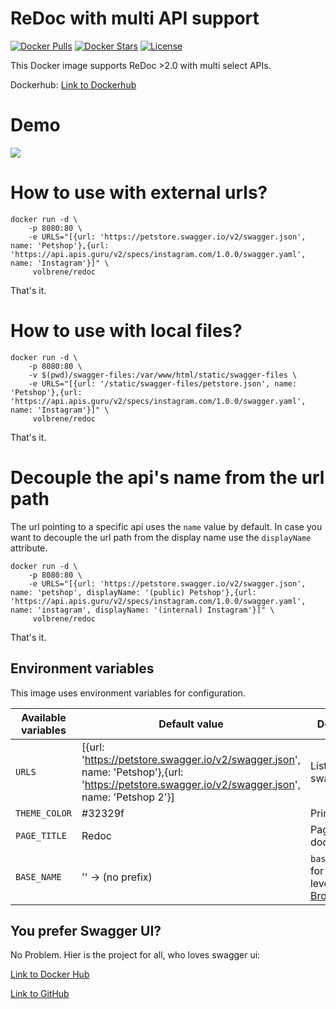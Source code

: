 # ReDoc with multi API support
[![Docker Pulls](https://img.shields.io/docker/pulls/volbrene/redoc.svg)](https://hub.docker.com/r/volbrene/redoc/) [![Docker Stars](https://img.shields.io/docker/stars/volbrene/redoc.svg)](https://hub.docker.com/r/volbrene/redoc/) [![License](https://img.shields.io/badge/license-MIT-blue.svg?style=flat)](https://github.com/volbrene/redoc/blob/master/LICENSE)

This Docker image supports ReDoc >2.0 with multi select APIs.

Dockerhub: [Link to Dockerhub](https://hub.docker.com/r/volbrene/redoc)

# Demo

![](demo.gif)

# How to use with external urls?

```console
docker run -d \
    -p 8080:80 \
    -e URLS="[{url: 'https://petstore.swagger.io/v2/swagger.json', name: 'Petshop'},{url: 'https://api.apis.guru/v2/specs/instagram.com/1.0.0/swagger.yaml', name: 'Instagram'}]" \
     volbrene/redoc
```

That's it.

# How to use with local files?

```console
docker run -d \
    -p 8080:80 \
    -v $(pwd)/swagger-files:/var/www/html/static/swagger-files \
    -e URLS="[{url: '/static/swagger-files/petstore.json', name: 'Petshop'},{url: 'https://api.apis.guru/v2/specs/instagram.com/1.0.0/swagger.yaml', name: 'Instagram'}]" \
     volbrene/redoc
```

That's it.

# Decouple the api's name from the url path

The url pointing to a specific api uses the ```name``` value by default. In case you want to decouple the url path from the display name use the ```displayName``` attribute.

```console
docker run -d \
    -p 8080:80 \
    -e URLS="[{url: 'https://petstore.swagger.io/v2/swagger.json', name: 'petshop', displayName: '(public) Petshop'},{url: 'https://api.apis.guru/v2/specs/instagram.com/1.0.0/swagger.yaml', name: 'instagram', displayName: '(internal) Instagram'}]" \
     volbrene/redoc
```

That's it.

## Environment variables

This image uses environment variables for configuration.

| Available variables | Default value                                                                                                                                   | Description                                                                                      |
| ------------------- | ----------------------------------------------------------------------------------------------------------------------------------------------- | ------------------------------------------------------------------------------------------------ |
| `URLS`              | [{url: 'https://petstore.swagger.io/v2/swagger.json', name: 'Petshop'},{url: 'https://petstore.swagger.io/v2/swagger.json', name: 'Petshop 2'}] | List of api swagger docs                                                                         |
| `THEME_COLOR`       | #32329f                                                                                                                                         | Primary Color                                                                                    |
| `PAGE_TITLE`        | Redoc                                                                                                                                           | Page Title of docs                                                                               |
| `BASE_NAME`         | '' -> (no prefix)                                                                                                                               | `basename` prop for the top-level [BrowserRouter](https://reactrouter.com/web/api/BrowserRouter) |

## You prefer Swagger UI?

No Problem. Hier is the project for all, who loves swagger ui:

[Link to Docker Hub](https://hub.docker.com/r/volbrene/swagger-ui)

[Link to GitHub](https://github.com/volbrene/swagger-ui)
